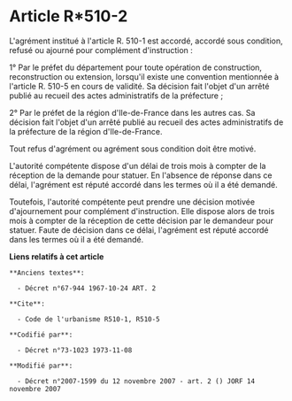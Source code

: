 # Article R*510-2

L'agrément institué à l'article R. 510-1 est accordé, accordé sous condition, refusé ou ajourné pour complément
d'instruction :

1° Par le préfet du département pour toute opération de construction, reconstruction ou extension, lorsqu'il existe une
convention mentionnée à l'article R. 510-5 en cours de validité. Sa décision fait l'objet d'un arrêté publié au recueil des
actes administratifs de la préfecture ;

2° Par le préfet de la région d'Ile-de-France dans les autres cas. Sa décision fait l'objet d'un arrêté publié au recueil des
actes administratifs de la préfecture de la région d'Ile-de-France.

Tout refus d'agrément ou agrément sous condition doit être motivé.

L'autorité compétente dispose d'un délai de trois mois à compter de la réception de la demande pour statuer. En l'absence de
réponse dans ce délai, l'agrément est réputé accordé dans les termes où il a été demandé.

Toutefois, l'autorité compétente peut prendre une décision motivée d'ajournement pour complément d'instruction. Elle dispose
alors de trois mois à compter de la réception de cette décision par le demandeur pour statuer. Faute de décision dans ce
délai, l'agrément est réputé accordé dans les termes où il a été demandé.

**Liens relatifs à cet article**

	**Anciens textes**:

	  - Décret n°67-944 1967-10-24 ART. 2

	**Cite**:

	  - Code de l'urbanisme R510-1, R510-5

	**Codifié par**:

	  - Décret n°73-1023 1973-11-08

	**Modifié par**:

	  - Décret n°2007-1599 du 12 novembre 2007 - art. 2 () JORF 14 novembre 2007
